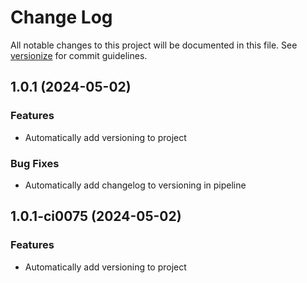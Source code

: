 # Change Log

All notable changes to this project will be documented in this file. See [versionize](https://github.com/versionize/versionize) for commit guidelines.

<a name="1.0.1"></a>
## 1.0.1 (2024-05-02)

### Features

* Automatically add versioning to project

### Bug Fixes

* Automatically add changelog to versioning in pipeline

<a name="1.0.1-ci0075"></a>
## 1.0.1-ci0075 (2024-05-02)

### Features

* Automatically add versioning to project


